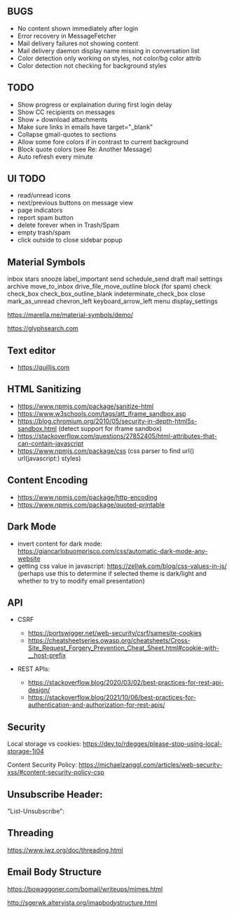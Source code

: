 ## BUGS

- No content shown immediately after login
- Error recovery in MessageFetcher
- Mail delivery failures not showing content
- Mail delivery daemon display name missing in conversation list
- Color detection only working on styles, not color/bg color attrib
- Color detection not checking for background styles

## TODO

- Show progress or explaination during first login delay
- Show CC recipients on messages
- Show + download attachments
- Make sure links in emails have target="_blank"
- Collapse gmail-quotes to <detail> sections
- Allow some fore colors if in contrast to current background
- Block quote colors (see Re: Another Message)
- Auto refresh every minute

## UI TODO

- read/unread icons
- next/previous buttons on message view
- page indicators
- report spam button
- delete forever when in Trash/Spam
- empty trash/spam
- click outside to close sidebar popup

## Material Symbols

inbox
stars
snooze
label_important
send
schedule_send
draft
mail
settings
archive
move_to_inbox
drive_file_move_outline
block (for spam)
check
check_box
check_box_outline_blank
indeterminate_check_box
close
mark_as_unread
chevron_left
keyboard_arrow_left
menu
display_settings


https://marella.me/material-symbols/demo/

https://glyphsearch.com

## Text editor

* https://quilljs.com

## HTML Sanitizing

* https://www.npmjs.com/package/sanitize-html 
* https://www.w3schools.com/tags/att_iframe_sandbox.asp
* https://blog.chromium.org/2010/05/security-in-depth-html5s-sandbox.html (detect support for iframe sandbox)
* https://stackoverflow.com/questions/27852405/html-attributes-that-can-contain-javascript
* https://www.npmjs.com/package/css (css parser to find url() url(javascript:) styles)

## Content Encoding

* https://www.npmjs.com/package/http-encoding
* https://www.npmjs.com/package/quoted-printable

## Dark Mode

* invert content for dark mode: https://giancarlobuomprisco.com/css/automatic-dark-mode-any-website
* getting css value in javascript: https://zellwk.com/blog/css-values-in-js/
  (perhaps use this to determine if selected theme is dark/light and whether to try to modify email presentation)

## API 

* CSRF

    * https://portswigger.net/web-security/csrf/samesite-cookies
    * https://cheatsheetseries.owasp.org/cheatsheets/Cross-Site_Request_Forgery_Prevention_Cheat_Sheet.html#cookie-with-__host-prefix

* REST APIs:
    * https://stackoverflow.blog/2020/03/02/best-practices-for-rest-api-design/
    * https://stackoverflow.blog/2021/10/06/best-practices-for-authentication-and-authorization-for-rest-apis/


## Security

Local storage vs cookies: https://dev.to/rdegges/please-stop-using-local-storage-1i04

Content Security Policy: https://michaelzanggl.com/articles/web-security-xss/#content-security-policy-csp



## Unsubscribe Header:

"List-Unsubscribe":


## Threading

https://www.jwz.org/doc/threading.html


## Email Body Structure

https://bowaggoner.com/bomail/writeups/mimes.html

http://sgerwk.altervista.org/imapbodystructure.html


